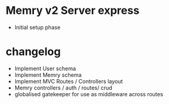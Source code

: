 # Memry v2 Server express

- Initial setup phase

# changelog

- Implement User schema
- Implement Memry schema
- Implement MVC Routes / Controllers layout
- Memry controllers / auth / routes/ crud
- globalised gatekeeper for use as middleware across routes
